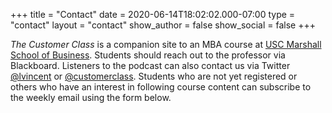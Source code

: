 +++
title = "Contact"
date = 2020-06-14T18:02:02.000-07:00
type = "contact"
layout = "contact"
show_author = false
show_social = false
+++

_The Customer Class_ is a companion site to an MBA course at [USC Marshall School of Business](https://www.marshall.usc.edu/). Students should reach out to the professor via Blackboard. Listeners to the podcast can also contact us via Twitter [@lvincent](https://twitter.com/lvincent) or [@customerclass](https://twitter.com/customerclass). Students who are not yet registered or others who have an interest in following course content can subscribe to the weekly email using the form below.